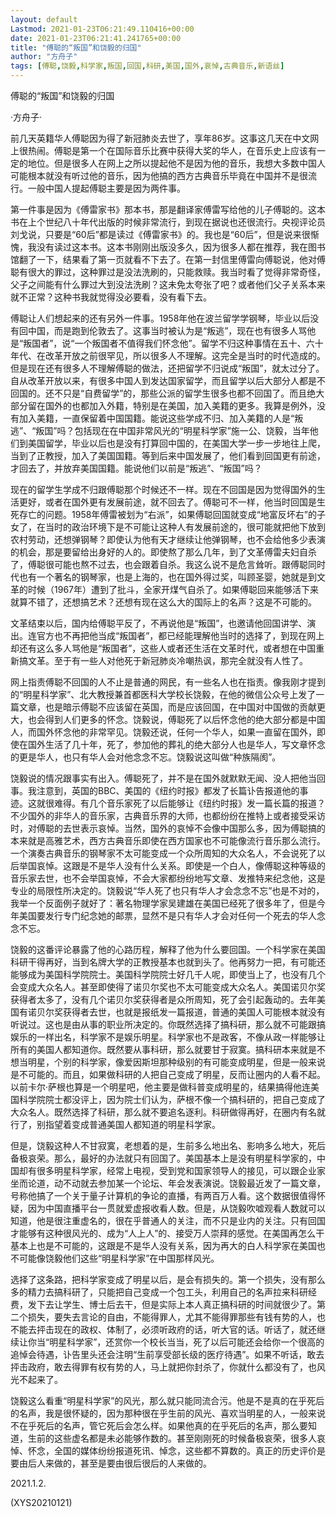 ```yaml
---
layout: default
Lastmod: 2021-01-23T06:21:49.110416+00:00
date: 2021-01-23T06:21:41.241765+00:00
title: "傅聪的“叛国”和饶毅的归国"
author: "方舟子"
tags: [傅聪,饶毅,科学家,叛国,回国,科研,美国,国外,哀悼,古典音乐,新语丝]
---
```


傅聪的“叛国”和饶毅的归国

·方舟子·

前几天英籍华人傅聪因为得了新冠肺炎去世了，享年86岁。这事这几天在中文网上很热闹。傅聪是第一个在国际音乐比赛中获得大奖的华人，在音乐史上应该有一定的地位。但是很多人在网上之所以提起他不是因为他的音乐，我想大多数中国人可能根本就没有听过他的音乐，因为他搞的西方古典音乐毕竟在中国并不是很流行。一般中国人提起傅聪主要是因为两件事。

第一件事是因为《傅雷家书》那本书，那是翻译家傅雷写给他的儿子傅聪的。这本书在上个世纪八十年代出版的时候非常流行，到现在据说也还很流行。央视评论员刘戈说，只要是“60后”都是读过《傅雷家书》的。我也是“60后”，但是说来很惭愧，我没有读过这本书。这本书刚刚出版没多久，因为很多人都在推荐，我在图书馆翻了一下，结果看了第一页就看不下去了。在第一封信里傅雷向傅聪说，他对傅聪有很大的罪过，这种罪过是没法洗刷的，只能救赎。我当时看了觉得非常奇怪，父子之间能有什么罪过大到没法洗刷？这未免太夸张了吧？或者他们父子关系本来就不正常？这种书我就觉得没必要看，没有看下去。

傅聪让人们想起来的还有另外一件事。1958年他在波兰留学学钢琴，毕业以后没有回中国，而是跑到伦敦去了。这事当时被认为是“叛逃”，现在也有很多人骂他是“叛国者”，说“一个叛国者不值得我们怀念他”。留学不归这种事情在五十、六十年代、在改革开放之前很罕见，所以很多人不理解。这完全是当时的时代造成的。但是现在还有很多人不理解傅聪的做法，还把留学不归说成“叛国”，就太过分了。自从改革开放以来，有很多中国人到发达国家留学，而且留学以后大部分人都是不回国的。还不只是“自费留学”的，那些公派的留学生很多也都不回国了。而且绝大部分留在国外的也都加入外籍，特别是在美国，加入美籍的更多。我算是例外，没有加入美籍，一直保留着中国国籍。能说这些学成不归、加入美籍的人是“叛逃”、“叛国”吗？包括现在在中国非常风光的“明星科学家”施一公、饶毅，当年他们到美国留学，毕业以后也是没有打算回中国的，在美国大学一步一步地往上爬，当到了正教授，加入了美国国籍。等到后来中国发展了，他们看到回国更有前途，才回去了，并放弃美国国籍。能说他们以前是“叛逃”、“叛国”吗？

现在的留学生学成不归跟傅聪那个时候还不一样。现在不回国是因为觉得国外的生活更好，或者在国外更有发展前途，就不回去了。傅聪可不一样，他当时回国是生死存亡的问题。1958年傅雷被划为“右派”，如果傅聪回国就变成“地富反坏右”的子女了，在当时的政治环境下是不可能让这种人有发展前途的，很可能就把他下放到农村劳动，还想弹钢琴？即使认为他有天才继续让他弹钢琴，也不会给他多少表演的机会，那是要留给出身好的人的。即使熬了那么几年，到了文革傅雷夫妇自杀了，傅聪很可能也熬不过去，也会跟着自杀。我这么说不是危言耸听。跟傅聪同时代也有一个著名的钢琴家，也是上海的，也在国外得过奖，叫顾圣婴，她就是到文革的时候（1967年）遭到了批斗，全家开煤气自杀了。如果傅聪回来能够活下来就算不错了，还想搞艺术？还想有现在这么大的国际上的名声？这是不可能的。

文革结束以后，国内给傅聪平反了，不再说他是“叛国”，也邀请他回国讲学、演出。连官方也不再把他当成“叛国者”，都已经能理解他当时的选择了，到现在网上却还有这么多人骂他是“叛国者”，这些人或者还生活在文革时代，或者想在中国重新搞文革。至于有一些人对他死于新冠肺炎冷嘲热讽，那完全就没有人性了。

网上指责傅聪不回国的人不止是普通的网民，有一些名人也在指责。像我刚才提到的“明星科学家”、北大教授兼首都医科大学校长饶毅，在他的微信公众号上发了一篇文章，也是暗示傅聪不应该留在英国，而是应该回国，在中国对中国做的贡献更大，也会得到人们更多的怀念。饶毅说，傅聪死了以后怀念他的绝大部分都是中国人，而国外怀念他的非常罕见。饶毅还说，任何一个华人，如果一直留在国外，即使在国外生活了几十年，死了，参加他的葬礼的绝大部分人也是华人，写文章怀念的更是华人，也只有华人会对他念念不忘。饶毅说这叫做“种族隔阂”。

饶毅说的情况跟事实有出入。傅聪死了，并不是在国外就默默无闻、没人把他当回事。我注意到，英国的BBC、美国的《纽约时报》都发了长篇讣告报道他的事迹。这就很难得。有几个音乐家死了以后能够让《纽约时报》发一篇长篇的报道？不少国外的非华人的音乐家，古典音乐界的大师，也都纷纷在推特上或者接受采访时，对傅聪的去世表示哀悼。当然，国外的哀悼不会像中国那么多，因为傅聪搞的本来就是高雅艺术，西方古典音乐即使在西方国家也不可能像流行音乐那么流行。一个演奏古典音乐的钢琴家不太可能变成一个众所周知的大众名人，不会说死了以后举国哀悼。这跟是不是华人没有什么关系。即使是一个白人，像傅聪这种等级的音乐家去世，也不会举国哀悼，不会大家都纷纷地写文章、发推特来纪念他，这是专业的局限性所决定的。饶毅说“华人死了也只有华人才会念念不忘”也是不对的，我举一个反面例子就好了：著名物理学家吴建雄在美国已经死了很多年了，但是今年美国要发行专门纪念她的邮票，显然不是只有华人才会对任何一个死去的华人念念不忘。

饶毅的这番评论暴露了他的心路历程，解释了他为什么要回国。一个科学家在美国科研干得再好，当到名牌大学的正教授基本也就到头了。他再努力一把，有可能还能够成为美国科学院院士。美国科学院院士好几千人呢，即使当上了，也没有几个会变成大众名人。甚至即使得了诺贝尔奖也不太可能变成大众名人。美国诺贝尔奖获得者太多了，没有几个诺贝尔奖获得者是众所周知，死了会引起轰动的。去年美国有诺贝尔奖获得者去世，也就是报纸发一篇报道，普通的美国人可能根本就没有听说过。这也是由从事的职业所决定的。你既然选择了搞科研，那么就不可能跟搞娱乐的一样出名，科学家不是娱乐明星。科学家也不是政客，不像从政一样能够让所有的美国人都知道你。既然要从事科研，那么就要甘于寂寞。搞科研本来就是不想当明星，个别的科学家，像爱因斯坦那种级别的有可能变成明星，但是一般来说是不可能的。而且，如果做科研的人把自己变成了明星，反而让圈内的人看不起。以前卡尔·萨根也算是一个明星吧，他主要是做科普变成明星的，结果搞得他连美国科学院院士都没评上，因为院士们认为，萨根不像一个搞科研的，把自己变成了大众名人。既然选择了科研，那么就不要追名逐利。科研做得再好，在圈内有名就行了，别指望着变成普通美国人都知道的明星科学家。

但是，饶毅这种人不甘寂寞，老想着的是，生前多么地出名、影响多么地大，死后备极哀荣。那么，最好的办法就只有回国了。美国基本上是没有明星科学家的，中国却有很多明星科学家，经常上电视，受到党和国家领导人的接见，可以跟企业家坐而论道，动不动就去参加某一个论坛、年会发表演说。饶毅最近发了一篇文章，号称他搞了一个关于量子计算机的争论的直播，有两百万人看。这个数据很值得怀疑，因为中国直播平台一贯就爱虚报收看人数。但是，从饶毅吹嘘观看人数就可以知道，他是很注重虚名的，很在乎普通人的关注，而不只是业内的关注。只有回国才能够有这种很风光的、成为“人上人”的、接受万人崇拜的感觉。在美国再怎么干基本上也是不可能的，这跟是不是华人没有关系，因为再大的白人科学家在美国也不可能像饶毅他们这些“明星科学家”在中国那样风光。

选择了这条路，把科学家变成了明星以后，是会有损失的。第一个损失，没有那么多的精力去搞科研了，只能把自己变成一个包工头，利用自己的名声拉来科研经费，发下去让学生、博士后去干，但是实际上本人真正搞科研的时间就很少了。第二个损失，要失去言论的自由，不能得罪人，尤其不能得罪那些有钱有势的人，也不能去抨击现在的政权、体制了，必须听政府的话，听大官的话。听话了，就还继续让你当“明星科学家”，还赏你一个校长当当，死了以后可能还会给你一个很高的追悼会待遇，讣告里头还会注明“生前享受部长级的医疗待遇”。如果不听话，敢去抨击政府，敢去得罪有权有势的人，马上就把你封杀了，你就什么都没有了，也风光不起来了。

饶毅这么看重“明星科学家”的风光，那么就只能同流合污。他是不是真的在乎死后的名声，我是很怀疑的，因为那种很在乎生前的风光、喜欢当明星的人，一般来说不在乎死后的名声，管它死后会怎么样。如果他真的在乎死后的名声，那么要知道，生前的这些虚名都是未必能够作数的。甚至刚刚死的时候备极哀荣，很多人哀悼、怀念，全国的媒体纷纷报道死讯、悼念，这些都不算数的。真正的历史评价是要由后人来做的，甚至是要由很后很后的人来做的。

2021.1.2.

(XYS20210121)

